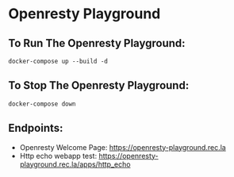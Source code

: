 # Openresty Playground


## To Run The Openresty Playground:
```shell
docker-compose up --build -d
```


## To Stop The Openresty Playground:
```shell
docker-compose down
```


## Endpoints:

- Openresty Welcome Page: https://openresty-playground.rec.la
- Http echo webapp test:  https://openresty-playground.rec.la/apps/http_echo
